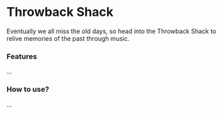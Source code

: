 # Throwback Shack

Eventually we all miss the old days, so head into the Throwback Shack to relive memories of the past through music.

### Features

...

### How to use?

...